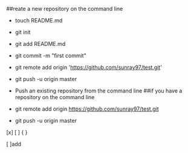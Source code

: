 ##reate a new repository on the command line

- touch README.md

- git init

- git add README.md

- git commit -m "first commit"

- git remote add origin 'https://github.com/sunray97/test.git'

- git push -u origin master

- Push an existing repository from the command line
##if you have a repository on the command line

- git remote add origin https://github.com/sunray97/test.git

- git push -u origin master

[x]  [ ] { } 

[ ]add


